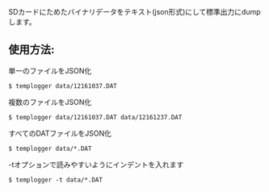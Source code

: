SDカードにためたバイナリデータをテキスト(json形式)にして標準出力にdumpします。

## 使用方法:
単一のファイルをJSON化
```
$ templogger data/12161037.DAT
```

複数のファイルをJSON化
```
$ templogger data/12161037.DAT data/12161237.DAT
```

すべてのDATファイルをJSON化
```
$ templogger data/*.DAT
```

-tオプションで読みやすいようにインデントを入れます
```
$ templogger -t data/*.DAT
```

